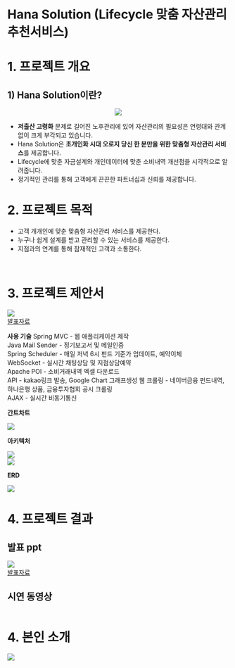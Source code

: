 # Hana Solution (Lifecycle 맞춤 자산관리 추천서비스)


# 1. 프로젝트 개요

   ## 1) Hana Solution이란?
   <center><img src="/project_intro.png" style="max-width:900px;"/><br></center>
      
   - <strong>__저출산 고령화__</strong></u> 문제로 길어진 노후관리에 있어 자산관리의 필요성은 연령대와 관계없이 크게 부각되고 있습니다.
   - Hana Solution은 <strong>__초개인화 시대 오로지 당신 한 분만을 위한 맞춤형 자산관리 서비스__</strong>를 제공합니다.
   - Lifecycle에 맞춘 자금설계와 개인데이터에 맞춘 소비내역 개선점을 시각적으로 알려줍니다. 
   - 정기적인 관리를 통해 고객에게 끈끈한 파트너십과 신뢰를 제공합니다.
   
# 2. 프로젝트 목적
   - 고객 개개인에 맞춘 맞춤형 자산관리 서비스를 제공한다.
   - 누구나 쉽게 설계를 받고 관리할 수 있는 서비스를 제공한다.
   - 지점과의 연계를 통해 잠재적인 고객과 소통한다.
   <br>

# 3. 프로젝트 제안서

   <a target="_blank" rel="noopener noreferrer" href="/project_proposal.pdf">
      <img src="/project_proposal_img.png" style="max-width:900px;"></a><br>
  <a href="/project_proposal.pdf">발표자료</a>
 
**사용 기술**
 Spring MVC - 웹 애플리케이션 제작<br>
 Java Mail Sender - 정기보고서 및 메일인증<br>
 Spring Scheduler - 매일 저녁 6시 펀드 기준가 업데이트, 예약이체<br>
 WebSocket - 실시간 채팅상담 및 지점상담예약<br>
 Apache POI - 소비거래내역 엑셀 다운로드<br>
 API - kakao링크 발송, Google Chart 그래프생성
 웹 크롤링 - 네이버금융 펀드내역, 하나은행 상품, 금융투자협회 공시 크롤링<br>
 AJAX - 실시간 비동기통신<br>

**간트차트**

<img src="/GanttChart.png" style="max-width:900px;"></a><br>

**아키텍처**

<img src="/Architecture.png" style="max-width:900px;"></a><br>
<img src="/pattern.png" style="max-width:900px;"></a><br>

**ERD**

<img src="/ERD.png" style="max-width:900px;"></a><br>

# 4. 프로젝트 결과


## 발표 ppt 
   <a target="_blank" rel="noopener noreferrer" href="/final_presentation.pdf">
      <img src="/final_presentation_img.png" style="max-width:900px;"></a><br>
  <a href="/final_presentation.pdf">발표자료</a>
 

## 시연 동영상 

<a target="_blank" rel="noopener noreferrer" href="">
<img src="" style="max-width:900px;">
</a><br>


# 4. 본인 소개

<a target="_blank" rel="noopener noreferrer" href="https://kim-chungman.github.io/">
<img src="profile.png" style="max-width: 900px;">
</a><br>
